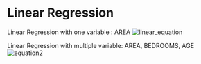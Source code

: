 # Linear Regression

Linear Regression with one variable : AREA
![linear_equation](https://user-images.githubusercontent.com/54211989/146666855-de55ab53-2ddf-4c68-9ffe-ca62f80551a3.png)

Linear Regression with multiple variable: AREA, BEDROOMS, AGE
![equation2](https://user-images.githubusercontent.com/54211989/146666859-8a6793fb-7c98-4f91-820c-456378a6f255.jpg)

